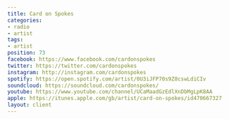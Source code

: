 ```yaml
---
title: Card on Spokes
categories:
- radio
- artist
tags:
- artist
position: 73
facebook: https://www.facebook.com/cardonspokes
twitter: https://twitter.com/cardonspokes
instagram: http://instagram.com/cardonspokes
spotify: https://open.spotify.com/artist/0U3iJFP70s9Z8cswLdiCIv
soundcloud: https://soundcloud.com/cardonspokes/
youtube: https://www.youtube.com/channel/UCaMaadGzEdlXnDbMgLpK8AA
apple: https://itunes.apple.com/gb/artist/card-on-spokes/id470667327
layout: client
---
```


